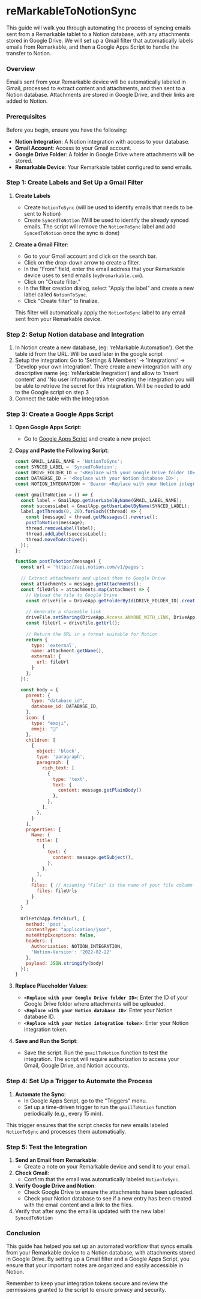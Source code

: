 # reMarkableToNotionSync
This guide will walk you through automating the process of syncing emails sent from a Remarkable tablet to a Notion database, with any attachments stored in Google Drive. We will set up a Gmail filter that automatically labels emails from Remarkable, and then a Google Apps Script to handle the transfer to Notion.

### Overview

Emails sent from your Remarkable device will be automatically labeled in Gmail, processed to extract content and attachments, and then sent to a Notion database. Attachments are stored in Google Drive, and their links are added to Notion.

### Prerequisites

Before you begin, ensure you have the following:

- **Notion Integration**: A Notion integration with access to your database.
- **Gmail Account**: Access to your Gmail account.
- **Google Drive Folder**: A folder in Google Drive where attachments will be stored.
- **Remarkable Device**: Your Remarkable tablet configured to send emails.

### Step 1: Create Labels and Set Up a Gmail Filter

1. **Create Labels**
    - Create `NotionToSync` (will be used to identify emails that needs to be sent to Notion)
    - Create `SyncedToNotion` (Will be used to identify the already synced emails. The script will remove the `NotionToSync` label and add `SyncedToNotion` once the sync is done)
2. **Create a Gmail Filter**:
    - Go to your Gmail account and click on the search bar.
    - Click on the drop-down arrow to create a filter.
    - In the "From" field, enter the email address that your Remarkable device uses to send emails (`my@remarkable.com`).
    - Click on "Create filter."
    - In the filter creation dialog, select "Apply the label" and create a new label called `NotionToSync`.
    - Click "Create filter" to finalize.
    
    This filter will automatically apply the `NotionToSync` label to any email sent from your Remarkable device.
    

### Step 2: Setup Notion database and Integration

1. In Notion create a new database, (eg: ‘reMarkable Automation'). Get the table id from the URL. Will be used later in the google script
2. Setup the integration: Go to 'Settings & Members' -> 'Integrations' -> 'Develop your own integration'. There create a new integration with any descriptive name (eg: ‘reMarkable Inegration’) and allow to 'Insert content' and 'No user information'. After creating the integration you will be able to retrieve the secret for this integration. Will be needed to add to the Google script on step 3
3. Connect the table with the Integration

### Step 3: Create a Google Apps Script

1. **Open Google Apps Script**:
    - Go to [Google Apps Script](https://script.google.com/) and create a new project.
2. **Copy and Paste the Following Script**:
    
    ```jsx
    const GMAIL_LABEL_NAME = 'NotionToSync';
    const SYNCED_LABEL = 'SyncedToNotion';
    const DRIVE_FOLDER_ID = '<Replace with your Google Drive folder ID>';
    const DATABASE_ID = '<Replace with your Notion database ID>';
    const NOTION_INTEGRATION = 'Bearer <Replace with your Notion integration token>';
    
    const gmailToNotion = () => {
      const label = GmailApp.getUserLabelByName(GMAIL_LABEL_NAME);
      const successLabel = GmailApp.getUserLabelByName(SYNCED_LABEL);
      label.getThreads(0, 20).forEach((thread) => {
        const [message] = thread.getMessages().reverse();
        postToNotion(message);
        thread.removeLabel(label);
        thread.addLabel(successLabel);
        thread.moveToArchive();
      });
    };
    
    function postToNotion(message) {
      const url = 'https://api.notion.com/v1/pages';
      
      // Extract attachments and upload them to Google Drive
      const attachments = message.getAttachments();
      const fileUrls = attachments.map(attachment => {
        // Upload the file to Google Drive
        const driveFile = DriveApp.getFolderById(DRIVE_FOLDER_ID).createFile(attachment);
        
        // Generate a shareable link
        driveFile.setSharing(DriveApp.Access.ANYONE_WITH_LINK, DriveApp.Permission.VIEW);
        const fileUrl = driveFile.getUrl();
        
        // Return the URL in a format suitable for Notion
        return {
          type: 'external',
          name: attachment.getName(),
          external: {
            url: fileUrl
          }
        };
      });
    
      const body = {
        parent: {
          type: "database_id",
          database_id: DATABASE_ID,
        },
        icon: {
          type: "emoji",
          emoji: "📝"
        },
        children: [
          {
            object: 'block',
            type: 'paragraph',
            paragraph: {
              rich_text: [
                {
                  type: 'text',
                  text: {
                    content: message.getPlainBody()
                  },
                },
              ],
            },
          }
        ],
        properties: {
          Name: {
            title: [
              {
                text: {
                  content: message.getSubject(),
                },
              },
            ],
          },
          Files: { // Assuming "Files" is the name of your file column in Notion
            files: fileUrls
          }
        }
      }
    
      UrlFetchApp.fetch(url, {
        method: 'post',
        contentType: "application/json",
        muteHttpExceptions: false,
        headers: {
          Authorization: NOTION_INTEGRATION,
          'Notion-Version': '2022-02-22'
        },
        payload: JSON.stringify(body)
      });
    }
    ```
    
3. **Replace Placeholder Values**:
    - **`<Replace with your Google Drive folder ID>`**: Enter the ID of your Google Drive folder where attachments will be uploaded.
    - **`<Replace with your Notion database ID>`**: Enter your Notion database ID.
    - **`<Replace with your Notion integration token>`**: Enter your Notion integration token.
4. **Save and Run the Script**:
    - Save the script. Run the `gmailToNotion` function to test the integration. The script will require authorization to access your Gmail, Google Drive, and Notion accounts.

### Step 4: Set Up a Trigger to Automate the Process

1. **Automate the Sync**:
    - In Google Apps Script, go to the "Triggers" menu.
    - Set up a time-driven trigger to run the `gmailToNotion` function periodically (e.g., every 15 min).

This trigger ensures that the script checks for new emails labeled `NotionToSync` and processes them automatically.

### Step 5: Test the Integration

1. **Send an Email from Remarkable**:
    - Create a note on your Remarkable device and send it to your email.
2. **Check Gmail**:
    - Confirm that the email was automatically labeled `NotionToSync`.
3. **Verify Google Drive and Notion**:
    - Check Google Drive to ensure the attachments have been uploaded.
    - Check your Notion database to see if a new entry has been created with the email content and a link to the files.
4. Verify that after sync the email is updated with the new label `SyncedToNotion` 

### Conclusion

This guide has helped you set up an automated workflow that syncs emails from your Remarkable device to a Notion database, with attachments stored in Google Drive. By setting up a Gmail filter and a Google Apps Script, you ensure that your important notes are organized and easily accessible in Notion.

Remember to keep your integration tokens secure and review the permissions granted to the script to ensure privacy and security.
